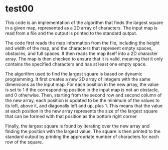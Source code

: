 # test00


This code is an implementation of the algorithm that finds the largest square in a given map, represented as a 2D array of characters. The input map is read from a file and the output is printed to the standard output.

The code first reads the map information from the file, including the height and width of the map, and the characters that represent empty spaces, obstacles, and full spaces. It then reads the map itself into a 2D character array. The map is then checked to ensure that it is valid, meaning that it only contains the specified characters and has at least one empty space.

The algorithm used to find the largest square is based on dynamic programming. It first creates a new 2D array of integers with the same dimensions as the input map. For each position in the new array, the value is set to 1 if the corresponding position in the input map is not an obstacle, and 0 otherwise. Then, starting from the second row and second column of the new array, each position is updated to be the minimum of the values to its left, above it, and diagonally left and up, plus 1. This means that the value at each position in the new array represents the size of the largest square that can be formed with that position as the bottom right corner.

Finally, the largest square is found by iterating over the new array and finding the position with the largest value. The square is then printed to the standard output by printing the appropriate number of characters for each row of the square.
